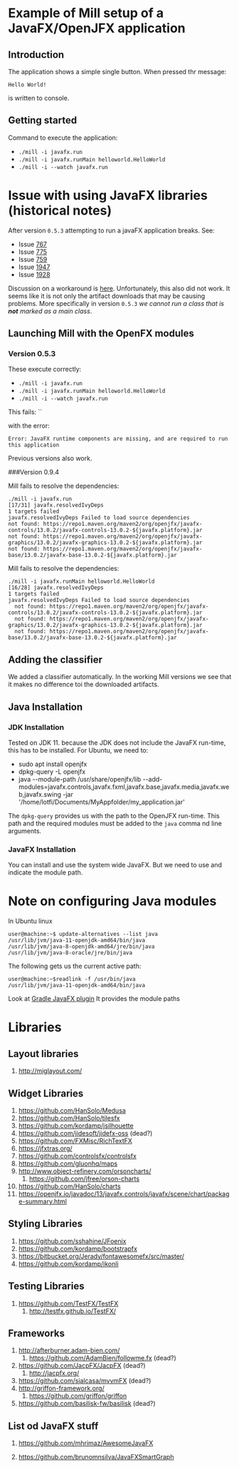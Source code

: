 # Example of Mill setup of a JavaFX/OpenJFX application   

## Introduction

The application shows a simple single button. When pressed thr message:

    Hello World!

is written to console.

## Getting started

Command to execute the application:
* `./mill -i javafx.run`
* `./mill -i javafx.runMain helloworld.HelloWorld`
* `./mill -i --watch javafx.run`


# Issue with using JavaFX libraries  (historical notes)

After version `0.5.3` attempting to run a javaFX application breaks.
See:

* Issue [767](https://github.com/lihaoyi/mill/issues/767)
* Issue [775](https://github.com/lihaoyi/mill/pull/775)  
* Issue [759](https://github.com/lihaoyi/mill/issues/759)
* Issue [1947](https://github.com/coursier/coursier/issues/1947)
* Issue [1928](https://github.com/lihaoyi/mill/issues/928)

Discussion on a workaround is [here](https://github.com/lihaoyi/mill/discussions/1105). 
Unfortunately, this also did not work. It seems like it is not only the artifact downloads
that may be causing problems. More specifically in version `0.5.3` _we cannot run a 
class that is **not** marked as a main class_.   

## Launching Mill with the OpenFX modules

### Version 0.5.3

These execute correctly: 
  * `./mill -i javafx.run`
  * `./mill -i javafx.runMain helloworld.HelloWorld`
  * `./mill -i --watch javafx.run`

This fails:
  ``

with the error:

```
Error: JavaFX runtime components are missing, and are required to run this application
```

Previous versions also work.

###Version 0.9.4

Mill fails to resolve the dependencies: 
```
./mill -i javafx.run
[17/31] javafx.resolvedIvyDeps
1 targets failed
javafx.resolvedIvyDeps Failed to load source dependencies
not found: https://repo1.maven.org/maven2/org/openjfx/javafx-controls/13.0.2/javafx-controls-13.0.2-${javafx.platform}.jar
not found: https://repo1.maven.org/maven2/org/openjfx/javafx-graphics/13.0.2/javafx-graphics-13.0.2-${javafx.platform}.jar
not found: https://repo1.maven.org/maven2/org/openjfx/javafx-base/13.0.2/javafx-base-13.0.2-${javafx.platform}.jar
```  

Mill fails to resolve the dependencies:
```
./mill -i javafx.runMain helloworld.HelloWorld
[16/28] javafx.resolvedIvyDeps 
1 targets failed
javafx.resolvedIvyDeps Failed to load source dependencies
  not found: https://repo1.maven.org/maven2/org/openjfx/javafx-controls/13.0.2/javafx-controls-13.0.2-${javafx.platform}.jar
  not found: https://repo1.maven.org/maven2/org/openjfx/javafx-graphics/13.0.2/javafx-graphics-13.0.2-${javafx.platform}.jar
  not found: https://repo1.maven.org/maven2/org/openjfx/javafx-base/13.0.2/javafx-base-13.0.2-${javafx.platform}.jar

```

## Adding the classifier

We added a classifier automatically. In the working Mill versions we see that it makes
no difference toi the downloaded artifacts. 

## Java Installation

### JDK Installation

Tested on JDK 11. because the JDK does not include the JavaFX run-time, this
has to be installed. For Ubuntu, we need to:

* sudo apt install openjfx
* dpkg-query -L openjfx
* java --module-path /usr/share/openjfx/lib --add-modules=javafx.controls,javafx.fxml,javafx.base,javafx.media,javafx.web,javafx.swing -jar '/home/lotfi/Documents/MyAppfolder/my_application.jar'

The `dpkg-query` provides us with the path to the OpenJFX run-time. This
path and the required modules must be added to the `java` comma nd line
arguments.

### JavaFX Installation

You can install and use the system wide JavaFX. But we need to use and indicate the 
module path.     

# Note on configuring Java modules

In Ubuntu linux

```
user@machine:~$ update-alternatives --list java
/usr/lib/jvm/java-11-openjdk-amd64/bin/java
/usr/lib/jvm/java-8-openjdk-amd64/jre/bin/java
/usr/lib/jvm/java-8-oracle/jre/bin/java
```  

The following gets us the current active path:

```
user@machine:~$readlink -f /usr/bin/java
/usr/lib/jvm/java-11-openjdk-amd64/bin/java
``` 

Look at [Gradle JavaFX plugin](https://github.com/openjfx/javafx-gradle-plugin)
It provides the module paths

# Libraries

## Layout libraries

1. http://miglayout.com/

## Widget Libraries

1. https://github.com/HanSolo/Medusa
1. https://github.com/HanSolo/tilesfx
1. https://github.com/kordamp/jsilhouette
1. https://github.com/jidesoft/jidefx-oss (dead?)
1. https://github.com/FXMisc/RichTextFX
1. https://jfxtras.org/
1. https://github.com/controlsfx/controlsfx
1. https://github.com/gluonhq/maps
1. http://www.object-refinery.com/orsoncharts/
   1. https://github.com/jfree/orson-charts
1. https://github.com/HanSolo/charts
1. https://openjfx.io/javadoc/13/javafx.controls/javafx/scene/chart/package-summary.html

## Styling Libraries

1. https://github.com/sshahine/JFoenix
1. https://github.com/kordamp/bootstrapfx
1. https://bitbucket.org/Jerady/fontawesomefx/src/master/
1. https://github.com/kordamp/ikonli

## Testing Libraries

1. https://github.com/TestFX/TestFX
   1. http://testfx.github.io/TestFX/
  
## Frameworks

1. http://afterburner.adam-bien.com/
   1. https://github.com/AdamBien/followme.fx (dead?)
1. https://github.com/JacpFX/JacpFX (dead?)      
   1. http://jacpfx.org/
1. https://github.com/sialcasa/mvvmFX (dead?)
1. http://griffon-framework.org/
   1. https://github.com/griffon/griffon
1. https://github.com/basilisk-fw/basilisk (dead?)

## List od JavaFX stuff

1. https://github.com/mhrimaz/AwesomeJavaFX
  

1. https://github.com/brunomnsilva/JavaFXSmartGraph
